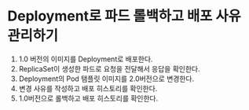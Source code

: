 # Deployment로 파드 롤백하고 배포 사유 관리하기

1. 1.0 버전의 이미지를 Deployment로 배포한다.
2. ReplicaSet이 생성한 파드로 요청을 전달해서 응답을 확인한다.
3. Deployment의 Pod 탬플릿 이미지를 2.0버전으로 변경한다.
4. 변경 사유를 작성하고 배포 히스토리를 확인한다.
5. 1.0버전으로 롤백하고 배포 히스토리를 확인한다.
